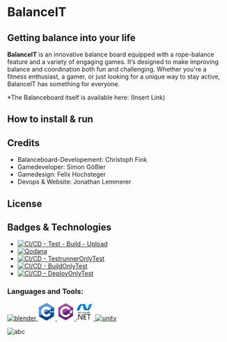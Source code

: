 # BalanceIT

## Getting balance into your life

**BalanceIT** is an innovative balance board equipped with a rope-balance feature and a variety of engaging games. It’s designed to make improving balance and coordination both fun and challenging. Whether you're a fitness enthusiast, a gamer, or just looking for a unique way to stay active, BalanceIT has something for everyone.

*The Balanceboard itself is available here: (Insert Link)

## How to install & run

## Credits

* Balanceboard-Developement: Christoph Fink
* Gamedeveloper: Simon Gößler
* Gamedesign: Felix Hochsteger
* Devops & Website: Jonathan Lemmerer

## License

## Badges & Technologies
* [![CI/CD - Test - Build - Upload](https://github.com/lemschi/BalanceIT/actions/workflows/CICDTestBuildDeploy.yml/badge.svg)](https://github.com/lemschi/BalanceIT/actions/workflows/CICDTestBuildDeploy.yml)
* [![Qodana](https://github.com/lemschi/BalanceIT/actions/workflows/qodana_code_quality.yml/badge.svg)](https://github.com/lemschi/BalanceIT/actions/workflows/qodana_code_quality.yml)
* [![CI/CD - TestrunnerOnlyTest](https://github.com/lemschi/BalanceIT/actions/workflows/CICDTest.yml/badge.svg)](https://github.com/lemschi/BalanceIT/actions/workflows/CICDTest.yml)
* [![CI/CD - BuildOnlyTest](https://github.com/lemschi/BalanceIT/actions/workflows/CICDBuild.yml/badge.svg)](https://github.com/lemschi/BalanceIT/actions/workflows/CICDBuild.yml)
* [![CI/CD - DeployOnlyTest](https://github.com/lemschi/BalanceIT/actions/workflows/CICDDeploy.yml/badge.svg)](https://github.com/lemschi/BalanceIT/actions/workflows/CICDDeploy.yml)

<h3 align="left">Languages and Tools:</h3>
<p align="left"> <a href="https://www.blender.org/" target="_blank" rel="noreferrer"> <img src="https://download.blender.org/branding/community/blender_community_badge_white.svg" alt="blender" width="40" height="40"/> </a> <a href="https://www.w3schools.com/cpp/" target="_blank" rel="noreferrer"> <img src="https://raw.githubusercontent.com/devicons/devicon/master/icons/cplusplus/cplusplus-original.svg" alt="cplusplus" width="40" height="40"/> </a> <a href="https://www.w3schools.com/cs/" target="_blank" rel="noreferrer"> <img src="https://raw.githubusercontent.com/devicons/devicon/master/icons/csharp/csharp-original.svg" alt="csharp" width="40" height="40"/> </a> <a href="https://dotnet.microsoft.com/" target="_blank" rel="noreferrer"> <img src="https://raw.githubusercontent.com/devicons/devicon/master/icons/dot-net/dot-net-original-wordmark.svg" alt="dotnet" width="40" height="40"/> </a> <a href="https://unity.com/" target="_blank" rel="noreferrer"> <img src="https://www.vectorlogo.zone/logos/unity3d/unity3d-icon.svg" alt="unity" width="40" height="40"/> </a> </p>

<p><img align="left" src="https://github-readme-stats.vercel.app/api/top-langs?username=lemschi&show_icons=true&locale=en&layout=compact" alt="abc" /></p>

